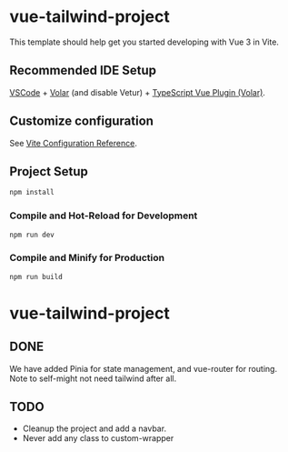 # vue-tailwind-project

This template should help get you started developing with Vue 3 in Vite.



## Recommended IDE Setup

[VSCode](https://code.visualstudio.com/) + [Volar](https://marketplace.visualstudio.com/items?itemName=Vue.volar) (and disable Vetur) + [TypeScript Vue Plugin (Volar)](https://marketplace.visualstudio.com/items?itemName=Vue.vscode-typescript-vue-plugin).

## Customize configuration

See [Vite Configuration Reference](https://vitejs.dev/config/).

## Project Setup

```sh
npm install
```

### Compile and Hot-Reload for Development

```sh
npm run dev
```

### Compile and Minify for Production

```sh
npm run build
```
# vue-tailwind-project


## DONE
We have added Pinia for state management, and vue-router for routing.
Note to self-might not need tailwind after all.
## TODO 
- Cleanup the project and add a navbar.
- Never add any class to custom-wrapper